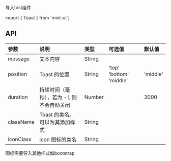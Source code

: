 导入tost组件

import { Toast } from 'mint-ui';

<script>
import { Toast } from "mint-ui";
export default {
  data() {
    return {};
  },
  methods: {
    show() {
      Toast({
        message:'nihao',
        duration:1000,
        position:'top'
      });
    }
  }
};
</script>



## API

 

| 参数      | 说明                                     | 类型   | 可选值                  | 默认值   |
| :-------- | :--------------------------------------- | :----- | :---------------------- | :------- |
| message   | 文本内容                                 | String |                         |          |
| position  | Toast 的位置                             | String | 'top' 'bottom' 'middle' | 'middle' |
| duration  | 持续时间（毫秒），若为 -1 则不会自动关闭 | Number |                         | 3000     |
| className | Toast 的类名。可以为其添加样式           | String |                         |          |
| iconClass | icon 图标的类名                          | String |                         |          |

图标需要导入其他样式如bootstrap